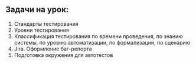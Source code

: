 ## Задачи на урок:

1. Стандарты тестирования
3. Уровни тестирования
4. Классификация тестирования по времени проведения, по знанию системы, по уровню автоматизации, по формализации, по сценарию
5. Jira. Оформление баг-репорта
6. Подготовка окружения для автотестов